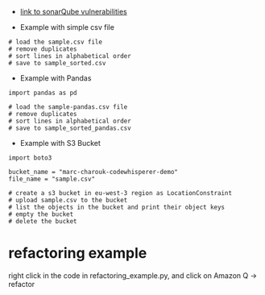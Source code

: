 * [link to sonarQube vulnerabilities](https://rules.sonarsource.com/python/type/Vulnerability/RSPEC-5146/) 


* Example with simple csv file
```
# load the sample.csv file
# remove duplicates
# sort lines in alphabetical order
# save to sample_sorted.csv
```

* Example with Pandas
```
import pandas as pd

# load the sample-pandas.csv file
# remove duplicates
# sort lines in alphabetical order
# save to sample_sorted_pandas.csv
```

* Example with S3 Bucket
```
import boto3

bucket_name = "marc-charouk-codewhisperer-demo"
file_name = "sample.csv"

# create a s3 bucket in eu-west-3 region as LocationConstraint
# upload sample.csv to the bucket
# list the objects in the bucket and print their object keys
# empty the bucket
# delete the bucket
```

# refactoring example

right click in the code in refactoring_example.py, and click on Amazon Q -> refactor